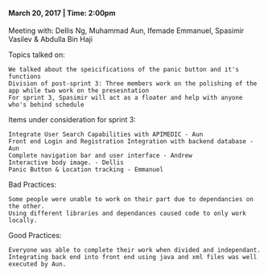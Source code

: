 #### March 20, 2017 | Time: 2:00pm

Meeting with: Dellis Ng, Muhammad Aun, Ifemade Emmanuel, Spasimir Vasilev & Abdulla Bin Haji

Topics talked on: 

    We talked about the speicifications of the panic button and it's functions
    Division of post-sprint 3: Three members work on the polishing of the app while two work on the presesntation
    For sprint 3, Spasimir will act as a floater and help with anyone who's behind schedule

Items under consideration for sprint 3:

    Integrate User Search Capabilities with APIMEDIC - Aun
    Front end Login and Registration Integration with backend database - Aun
    Complete navigation bar and user interface - Andrew
    Interactive body image. - Dellis
    Panic Button & Location tracking - Emmanuel

Bad Practices:

    Some people were unable to work on their part due to dependancies on the other.
    Using different libraries and dependances caused code to only work locally.
    
Good Practices:

    Everyone was able to complete their work when divided and independant.
    Integrating back end into front end using java and xml files was well executed by Aun.
    
